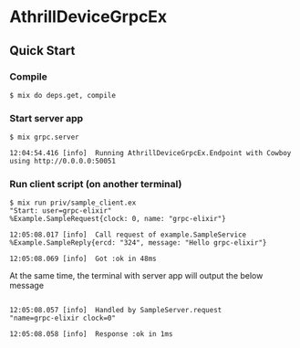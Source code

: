 # AthrillDeviceGrpcEx

## Quick Start

### Compile

```shell
$ mix do deps.get, compile
```

### Start server app

```shell
$ mix grpc.server

12:04:54.416 [info]  Running AthrillDeviceGrpcEx.Endpoint with Cowboy using http://0.0.0.0:50051
```

### Run client script (on another terminal)

```shell
$ mix run priv/sample_client.ex
"Start: user=grpc-elixir"
%Example.SampleRequest{clock: 0, name: "grpc-elixir"}

12:05:08.017 [info]  Call request of example.SampleService
%Example.SampleReply{ercd: "324", message: "Hello grpc-elixir"}

12:05:08.069 [info]  Got :ok in 48ms

```

At the same time, the terminal with server app will output the below message

```shell

12:05:08.057 [info]  Handled by SampleServer.request
"name=grpc-elixir clock=0"

12:05:08.058 [info]  Response :ok in 1ms
```
